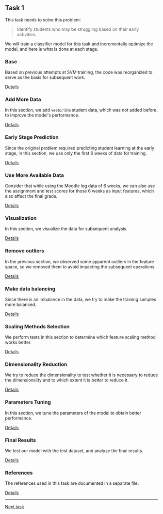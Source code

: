 ## Task 1

This task needs to solve this problem: 

> Identify students who may be struggling based on their early activities.

We will train a classifier model for this task and incrementally optimize the model, 
and here is what is done at each stage.

### Base

Based on previous attempts at SVM training, 
the code was reorganized to serve as the basis for subsequent work.

[Details](./00_base)

### Add More Data 

In this section, we add `veebirühm` student data, 
which was not added before, to improve the model's performance.

[Details](./01_add_more_data)

### Early Stage Prediction

Since the original problem required predicting student learning at the early stage, 
in this section, 
we use only the first 6 weeks of data for training.

[Details](./02_early_stage)

### Use More Available Data

Consider that while using the Moodle log data of 6 weeks, 
we can also use the assignment and test scores for those 6 weeks as input features, 
which also affect the final grade.

[Details](./03_graded_data)

### Visualization

In this section, we visualize the data for subsequent analysis.

[Details](./04_visualization)

### Remove outliers

In the previous section, 
we observed some apparent outliers in the feature space, 
so we removed them to avoid impacting the subsequent operations.

[Details](./05_remove_outliers)

### Make data balancing

Since there is an imbalance in the data, 
we try to make the training samples more balanced.

[Details](./06_balance_data)

### Scaling Methods Selection

We perform tests in this section to determine which feature scaling method works better.

[Details](./07_scaling_selection)

### Dimensionality Reduction

We try to reduce the dimensionality to test whether it is necessary to reduce the dimensionality and to which extent it is better to reduce it.

[Details](./08_dimensionality)

### Parameters Tuning

In this section, we tune the parameters of the model to obtain better performance.

[Details](./09_params_tuning)

### Final Results

We test our model with the test dataset, 
and analyze the final results.

[Details](./10_results)

### References

The references used in this task are documented in a separate file.

[Details](./references.md)

---

[Next task](../task_2)
